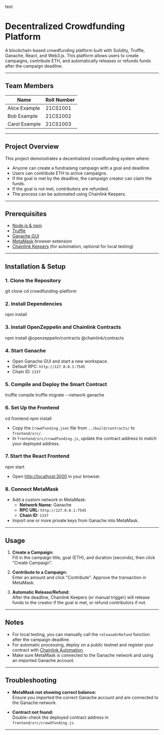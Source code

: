text
# Decentralized Crowdfunding Platform

A blockchain-based crowdfunding platform built with Solidity, Truffle, Ganache, React, and Web3.js. This platform allows users to create campaigns, contribute ETH, and automatically releases or refunds funds after the campaign deadline.

---

## Team Members

| Name                | Roll Number     |
|---------------------|-----------------|
| Alice Example       | 21CS1001        |
| Bob Example         | 21CS1002        |
| Carol Example       | 21CS1003        |

---

## Project Overview

This project demonstrates a decentralized crowdfunding system where:
- Anyone can create a fundraising campaign with a goal and deadline.
- Users can contribute ETH to active campaigns.
- If the goal is met by the deadline, the campaign creator can claim the funds.
- If the goal is not met, contributors are refunded.
- The process can be automated using Chainlink Keepers.

---

## Prerequisites

- [Node.js & npm](https://nodejs.org/)
- [Truffle](https://trufflesuite.com/truffle/)
- [Ganache GUI](https://trufflesuite.com/ganache/)
- [MetaMask](https://metamask.io/) browser extension
- [Chainlink Keepers](https://automation.chain.link/) (for automation, optional for local testing)

---

## Installation & Setup

### 1. Clone the Repository

git clone <your-repo-url>
cd crowdfunding-platform


### 2. Install Dependencies

npm install


### 3. Install OpenZeppelin and Chainlink Contracts

npm install @openzeppelin/contracts @chainlink/contracts


### 4. Start Ganache

- Open Ganache GUI and start a new workspace.
- Default RPC: `http://127.0.0.1:7545`
- Chain ID: `1337`

### 5. Compile and Deploy the Smart Contract

truffle compile
truffle migrate --network ganache


### 6. Set Up the Frontend

cd frontend
npm install


- Copy the `Crowdfunding.json` file from `../build/contracts/` to `frontend/src/`.
- In `frontend/src/crowdfunding.js`, update the contract address to match your deployed address.

### 7. Start the React Frontend

npm start


- Open [http://localhost:3000](http://localhost:3000) in your browser.

### 8. Connect MetaMask

- Add a custom network in MetaMask:
  - **Network Name:** Ganache
  - **RPC URL:** `http://127.0.0.1:7545`
  - **Chain ID:** `1337`
- Import one or more private keys from Ganache into MetaMask.

---

## Usage

1. **Create a Campaign:**  
   Fill in the campaign title, goal (ETH), and duration (seconds), then click "Create Campaign".

2. **Contribute to a Campaign:**  
   Enter an amount and click "Contribute". Approve the transaction in MetaMask.

3. **Automatic Release/Refund:**  
   After the deadline, Chainlink Keepers (or manual trigger) will release funds to the creator if the goal is met, or refund contributors if not.

---

## Notes

- For local testing, you can manually call the `releaseOrRefund` function after the campaign deadline.
- For automatic processing, deploy on a public testnet and register your contract with [Chainlink Automation](https://automation.chain.link/).
- Make sure MetaMask is connected to the Ganache network and using an imported Ganache account.

---

## Troubleshooting

- **MetaMask not showing correct balance:**  
  Ensure you imported the correct Ganache account and are connected to the Ganache network.

- **Contract not found:**  
  Double-check the deployed contract address in `frontend/src/crowdfunding.js`.

---


